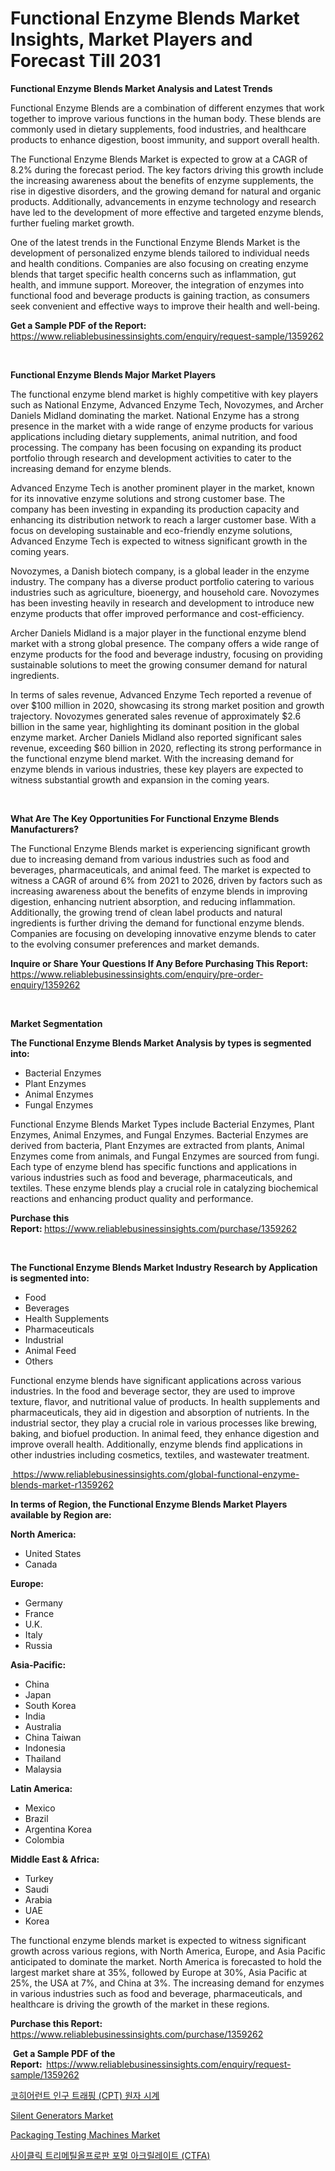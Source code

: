 <p><h1>Functional Enzyme Blends Market Insights, Market Players and Forecast Till 2031</h1></p><p><strong>Functional Enzyme Blends Market Analysis and Latest Trends</strong></p>
<p><p>Functional Enzyme Blends are a combination of different enzymes that work together to improve various functions in the human body. These blends are commonly used in dietary supplements, food industries, and healthcare products to enhance digestion, boost immunity, and support overall health.</p><p>The Functional Enzyme Blends Market is expected to grow at a CAGR of 8.2% during the forecast period. The key factors driving this growth include the increasing awareness about the benefits of enzyme supplements, the rise in digestive disorders, and the growing demand for natural and organic products. Additionally, advancements in enzyme technology and research have led to the development of more effective and targeted enzyme blends, further fueling market growth.</p><p>One of the latest trends in the Functional Enzyme Blends Market is the development of personalized enzyme blends tailored to individual needs and health conditions. Companies are also focusing on creating enzyme blends that target specific health concerns such as inflammation, gut health, and immune support. Moreover, the integration of enzymes into functional food and beverage products is gaining traction, as consumers seek convenient and effective ways to improve their health and well-being.</p></p>
<p><strong>Get a Sample PDF of the Report:&nbsp;</strong> <a href="https://www.reliablebusinessinsights.com/enquiry/request-sample/1359262">https://www.reliablebusinessinsights.com/enquiry/request-sample/1359262</a></p>
<p>&nbsp;</p>
<p><strong>Functional Enzyme Blends Major Market Players</strong></p>
<p><p>The functional enzyme blend market is highly competitive with key players such as National Enzyme, Advanced Enzyme Tech, Novozymes, and Archer Daniels Midland dominating the market. National Enzyme has a strong presence in the market with a wide range of enzyme products for various applications including dietary supplements, animal nutrition, and food processing. The company has been focusing on expanding its product portfolio through research and development activities to cater to the increasing demand for enzyme blends.</p><p>Advanced Enzyme Tech is another prominent player in the market, known for its innovative enzyme solutions and strong customer base. The company has been investing in expanding its production capacity and enhancing its distribution network to reach a larger customer base. With a focus on developing sustainable and eco-friendly enzyme solutions, Advanced Enzyme Tech is expected to witness significant growth in the coming years.</p><p>Novozymes, a Danish biotech company, is a global leader in the enzyme industry. The company has a diverse product portfolio catering to various industries such as agriculture, bioenergy, and household care. Novozymes has been investing heavily in research and development to introduce new enzyme products that offer improved performance and cost-efficiency.</p><p>Archer Daniels Midland is a major player in the functional enzyme blend market with a strong global presence. The company offers a wide range of enzyme products for the food and beverage industry, focusing on providing sustainable solutions to meet the growing consumer demand for natural ingredients.</p><p>In terms of sales revenue, Advanced Enzyme Tech reported a revenue of over $100 million in 2020, showcasing its strong market position and growth trajectory. Novozymes generated sales revenue of approximately $2.6 billion in the same year, highlighting its dominant position in the global enzyme market. Archer Daniels Midland also reported significant sales revenue, exceeding $60 billion in 2020, reflecting its strong performance in the functional enzyme blend market. With the increasing demand for enzyme blends in various industries, these key players are expected to witness substantial growth and expansion in the coming years.</p></p>
<p>&nbsp;</p>
<p><strong>What Are The Key Opportunities For Functional Enzyme Blends Manufacturers?</strong></p>
<p><p>The Functional Enzyme Blends market is experiencing significant growth due to increasing demand from various industries such as food and beverages, pharmaceuticals, and animal feed. The market is expected to witness a CAGR of around 6% from 2021 to 2026, driven by factors such as increasing awareness about the benefits of enzyme blends in improving digestion, enhancing nutrient absorption, and reducing inflammation. Additionally, the growing trend of clean label products and natural ingredients is further driving the demand for functional enzyme blends. Companies are focusing on developing innovative enzyme blends to cater to the evolving consumer preferences and market demands.</p></p>
<p><strong>Inquire or Share Your Questions If Any Before Purchasing This Report:</strong> <a href="https://www.reliablebusinessinsights.com/enquiry/pre-order-enquiry/1359262">https://www.reliablebusinessinsights.com/enquiry/pre-order-enquiry/1359262</a></p>
<p>&nbsp;</p>
<p><strong>Market Segmentation</strong></p>
<p><strong>The Functional Enzyme Blends Market Analysis by types is segmented into:</strong></p>
<p><ul><li>Bacterial Enzymes</li><li>Plant Enzymes</li><li>Animal Enzymes</li><li>Fungal Enzymes</li></ul></p>
<p><p>Functional Enzyme Blends Market Types include Bacterial Enzymes, Plant Enzymes, Animal Enzymes, and Fungal Enzymes. Bacterial Enzymes are derived from bacteria, Plant Enzymes are extracted from plants, Animal Enzymes come from animals, and Fungal Enzymes are sourced from fungi. Each type of enzyme blend has specific functions and applications in various industries such as food and beverage, pharmaceuticals, and textiles. These enzyme blends play a crucial role in catalyzing biochemical reactions and enhancing product quality and performance.</p></p>
<p><strong>Purchase this Report:&nbsp;</strong><a href="https://www.reliablebusinessinsights.com/purchase/1359262">https://www.reliablebusinessinsights.com/purchase/1359262</a></p>
<p>&nbsp;</p>
<p><strong>The Functional Enzyme Blends Market Industry Research by Application is segmented into:</strong></p>
<p><ul><li>Food</li><li>Beverages</li><li>Health Supplements</li><li>Pharmaceuticals</li><li>Industrial</li><li>Animal Feed</li><li>Others</li></ul></p>
<p><p>Functional enzyme blends have significant applications across various industries. In the food and beverage sector, they are used to improve texture, flavor, and nutritional value of products. In health supplements and pharmaceuticals, they aid in digestion and absorption of nutrients. In the industrial sector, they play a crucial role in various processes like brewing, baking, and biofuel production. In animal feed, they enhance digestion and improve overall health. Additionally, enzyme blends find applications in other industries including cosmetics, textiles, and wastewater treatment.</p></p>
<p><a href="https://www.reliablebusinessinsights.com/global-functional-enzyme-blends-market-r1359262">&nbsp;https://www.reliablebusinessinsights.com/global-functional-enzyme-blends-market-r1359262</a></p>
<p><strong>In terms of Region, the Functional Enzyme Blends Market Players available by Region are:</strong></p>
<p>
    <p> <strong> North America: </strong>
        <ul>
            <li>United States</li>
            <li>Canada</li>
        </ul>
        </p> 
    <p> <strong> Europe: </strong>
        <ul>
            <li>Germany</li>
            <li>France</li>
            <li>U.K.</li>
            <li>Italy</li>
            <li>Russia</li>
        </ul>
        </p> 
    <p> <strong> Asia-Pacific: </strong>
        <ul>
            <li>China</li>
            <li>Japan</li>
            <li>South Korea</li>
            <li>India</li>
            <li>Australia</li>
            <li>China Taiwan</li>
            <li>Indonesia</li>
            <li>Thailand</li>
            <li>Malaysia</li>
        </ul>
        </p> 
    <p> <strong> Latin America: </strong>
        <ul>
            <li>Mexico</li>
            <li>Brazil</li>
            <li>Argentina Korea</li>
            <li>Colombia</li>
        </ul>
        </p> 
    <p> <strong> Middle East & Africa: </strong>
        <ul>
            <li>Turkey</li>
            <li>Saudi</li>
            <li>Arabia</li>
            <li>UAE</li>
            <li>Korea</li>
        </ul>
    </p>
    </p>
<p><p>The functional enzyme blends market is expected to witness significant growth across various regions, with North America, Europe, and Asia Pacific anticipated to dominate the market. North America is forecasted to hold the largest market share at 35%, followed by Europe at 30%, Asia Pacific at 25%, the USA at 7%, and China at 3%. The increasing demand for enzymes in various industries such as food and beverage, pharmaceuticals, and healthcare is driving the growth of the market in these regions.</p></p>
<p><strong>Purchase this Report: </strong><a href="https://www.reliablebusinessinsights.com/purchase/1359262">https://www.reliablebusinessinsights.com/purchase/1359262</a></p>
<p>&nbsp;<strong>Get a Sample PDF of the Report:&nbsp;&nbsp;</strong><a href="https://www.reliablebusinessinsights.com/enquiry/request-sample/1359262">https://www.reliablebusinessinsights.com/enquiry/request-sample/1359262</a></p>
<p><strong></strong></p>
<p><p><a href="https://medium.com/@goonfghyt6587/%EC%9D%BC%EA%B4%80%EB%90%9C-%EC%9D%B8%EA%B5%AC-%EA%B0%95%EC%A0%9C-cpt-%EC%9B%90%EC%9E%90-%EC%8B%9C%EA%B3%84-%EC%8B%9C%EC%9E%A5-%EA%B7%9C%EB%AA%A8-%EC%8B%9C%EC%9E%A5-%EC%A0%84%EB%A7%9D-%EB%B0%8F-%EC%8B%9C%EC%9E%A5-%EC%98%88%EC%B8%A1-2024%EB%85%84%EB%B6%80%ED%84%B0-2031%EB%85%84-7aed8671c7e9">코히어런트 인구 트래핑 (CPT) 원자 시계</a></p><p><a href="https://www.linkedin.com/pulse/silent-generators-market-report-reveals-latest-trends-growth-tthye">Silent Generators Market</a></p><p><a href="https://www.linkedin.com/pulse/analyzing-packaging-testing-machines-market-global-industry-aigpe">Packaging Testing Machines Market</a></p><p><a href="https://medium.com/@kirstenhintz/%EC%8B%B8%EC%9D%B4%ED%81%B4%EB%A6%AD-%ED%8A%B8%EB%A6%AC%EB%A9%94%ED%8B%B8%EC%98%AC%ED%94%84%EB%A1%9C%ED%8C%90-%ED%8F%AC%EB%A6%84%EC%95%8C-%EC%95%84%ED%81%AC%EB%A6%B4%EB%A0%88%EC%9D%B4%ED%8A%B8-ctfa-%EC%8B%9C%EC%9E%A5-%EC%A0%84%EB%A7%9D-%EC%82%B0%EC%97%85-%EA%B0%9C%EC%9A%94-%EB%B0%8F-%EC%98%88%EC%B8%A1-2024%EB%85%84%EB%B6%80%ED%84%B0-2031%EB%85%84-d098e4d7d67d">사이클릭 트리메틸올프로판 포멀 아크릴레이트 (CTFA)</a></p></p>